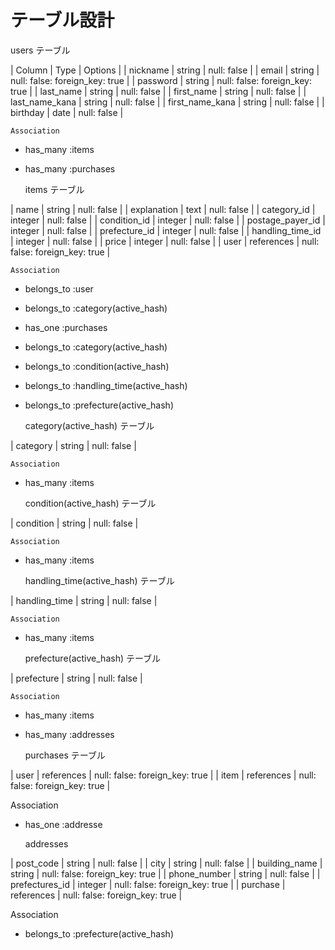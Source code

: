 # テーブル設計

   users テーブル

| Column          | Type   | Options                        |
| nickname        | string | null: false                    |
| email           | string | null: false: foreign_key: true |
| password        | string | null: false: foreign_key: true |
| last_name       | string | null: false                    |
| first_name      | string | null: false                    |
| last_name_kana  | string | null: false                    |
| first_name_kana | string | null: false                    |
| birthday        | date   | null: false                    |

    Association
- has_many :items
- has_many :purchases

   items テーブル

| name             | string     | null: false                    |
| explanation      | text       | null: false                    |
| category_id      | integer    | null: false                    |
| condition_id     | integer    | null: false                    |
| postage_payer_id | integer    | null: false                    |
| prefecture_id    | integer    | null: false                    |
| handling_time_id | integer    | null: false                    |
| price            | integer    | null: false                    |
| user             | references | null: false: foreign_key: true |

    Association
- belongs_to :user
- belongs_to :category(active_hash)
- has_one :purchases
- belongs_to :category(active_hash)
- belongs_to :condition(active_hash)
- belongs_to :handling_time(active_hash)
- belongs_to :prefecture(active_hash)

   category(active_hash) テーブル

| category | string | null: false |

    Association
- has_many :items

   condition(active_hash) テーブル

| condition | string | null: false |

    Association
- has_many :items

   handling_time(active_hash) テーブル

| handling_time | string | null: false |

    Association
- has_many :items

   prefecture(active_hash) テーブル

| prefecture | string | null: false |

    Association
- has_many :items
- has_many :addresses

   purchases テーブル

| user | references | null: false: foreign_key: true |
| item | references | null: false: foreign_key: true |

   Association
- has_one :addresse


   addresses

| post_code      | string     | null: false                    |
| city           | string     | null: false                    |
| building_name  | string     | null: false: foreign_key: true |
| phone_number   | string     | null: false                    |
| prefectures_id | integer    | null: false: foreign_key: true |
| purchase       | references | null: false: foreign_key: true |

   Association
- belongs_to :prefecture(active_hash)
